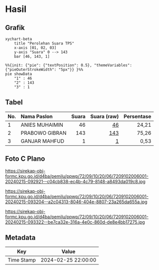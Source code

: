 # Hasil

## Grafik

```mermaid
xychart-beta
    title "Perolehan Suara TPS"
    x-axis [01, 02, 03]
    y-axis "Suara" 0 --> 143
    bar [46, 143, 1]
```

```mermaid
%%{init: {"pie": {"textPosition": 0.5}, "themeVariables": {"pieOuterStrokeWidth": "5px"}} }%%
pie showData
    "1" : 46
    "2" : 143
    "3" : 1
```

## Tabel

| No. | Nama Paslon    | Suara | Suara (raw) | Persentase |
|:--- |:-------------- | -----:| -----------:| ----------:|
| 1   | ANIES MUHAIMIN | 46    | [46][p-1]   | 24,21      |
| 2   | PRABOWO GIBRAN | 143   | [143][p-2]  | 75,26      |
| 3   | GANJAR MAHFUD  | 1     | [1][p-3]    | 0,53       |


[p-1]: https://github.com/gigit-pemilu/pemilu-2024-72-sulawesi-tengah/blob/main/pilpres/hitung-suara/sub/72-sulawesi-tengah/sub/09-tojo-una-una/sub/10-ratolindo/sub/2006-labuan/sub/001-tps/sub/paslon-1.txt
[p-2]: https://github.com/gigit-pemilu/pemilu-2024-72-sulawesi-tengah/blob/main/pilpres/hitung-suara/sub/72-sulawesi-tengah/sub/09-tojo-una-una/sub/10-ratolindo/sub/2006-labuan/sub/001-tps/sub/paslon-2.txt
[p-3]: https://github.com/gigit-pemilu/pemilu-2024-72-sulawesi-tengah/blob/main/pilpres/hitung-suara/sub/72-sulawesi-tengah/sub/09-tojo-una-una/sub/10-ratolindo/sub/2006-labuan/sub/001-tps/sub/paslon-3.txt

## Foto C Plano

https://sirekap-obj-formc.kpu.go.id/d4ba/pemilu/ppwp/72/09/10/20/06/7209102006001-20240215-092921--c04cb838-ec4b-4c79-8148-a8493da019c8.jpg

https://sirekap-obj-formc.kpu.go.id/d4ba/pemilu/ppwp/72/09/10/20/06/7209102006001-20240215-093204--a2c04313-8046-404e-8807-23a265da655a.jpg

https://sirekap-obj-formc.kpu.go.id/d4ba/pemilu/ppwp/72/09/10/20/06/7209102006001-20240215-093322--be7ca32e-316a-4e0c-860d-de8e4bb17275.jpg


## Metadata

| Key        | Value               |
| ---------- | ------------------- |
| Time Stamp | 2024-02-25 22:00:00 |



